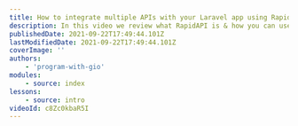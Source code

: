```yaml
---
title: How to integrate multiple APIs with your Laravel app using RapidAPI
description: In this video we review what RapidAPI is & how you can use it to connect & integrate multiple APIs into your Laravel application with a single API key. We are going to integrate with a currency conversion API & build a flexible API wrapper that we can use to connect to multiple APIs that are on RapidAPI.
publishedDate: 2021-09-22T17:49:44.101Z
lastModifiedDate: 2021-09-22T17:49:44.101Z
coverImage: ''
authors:
    - 'program-with-gio'
modules:
    - source: index
lessons:
    - source: intro
videoId: c8Zc0kbaR5I
---
```

